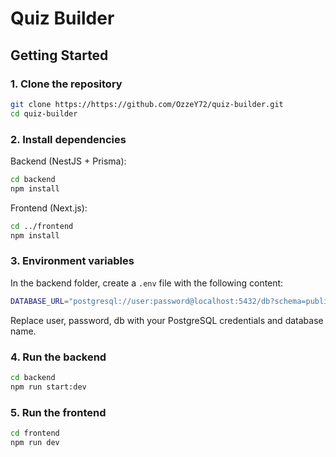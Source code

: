 # Quiz Builder

## Getting Started

### 1. Clone the repository

```bash
git clone https://https://github.com/OzzeY72/quiz-builder.git
cd quiz-builder
```

### 2. Install dependencies

Backend (NestJS + Prisma):

```bash
cd backend
npm install
```

Frontend (Next.js):

```bash
cd ../frontend
npm install
```

### 3. Environment variables

In the backend folder, create a `.env` file with the following content:

```bash
DATABASE_URL="postgresql://user:password@localhost:5432/db?schema=public"
```

Replace user, password, db with your PostgreSQL credentials and database name.

### 4. Run the backend

```bash
cd backend
npm run start:dev
```

### 5. Run the frontend

```bash
cd frontend
npm run dev
```

